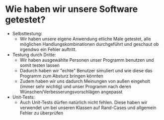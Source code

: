 # Wie haben wir unsere Software getestet?

- Selbsttestung:
  - Wir haben unsere eigene Anwendung etliche Male getestet, alle möglichen Handlungskombinationen durchgeführt und geschaut ob irgendwo ein Fehler auftritt.
- Testung durch Dritte:
  - Wir haben ausgewählte Personen unser Programm benutzen und somit testen lassen
  - Dadurch haben wir "echte" Benutzer simuliert und wie diese das Programm zum Absturz bringen könnten
  - Zudem haben wir uns dadurch Meinungen von außen eingeholt (immer sehr wichtig) und unser Programm nach deren Wünschen/Verbesserungsvorschlägen angepasst
- Unit-Tests:
  - Auch Unit-Tests dürfen natürlich nicht fehlen. Diese haben wir verwendet um bei unseren Klassen auf Rand-Cases und allgemein Fehler zu überprüfen